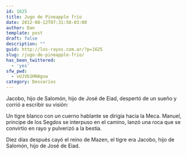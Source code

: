 ```yaml
---
id: 1625
title: Jugo de Pineapple frío
date: 2012-08-12T07:31:58-03:00
author: Dan
template: post
draft: false
description: ""
guid: http://los-rayos.com.ar/?p=1625
slug: /jugo-de-pineapple-frio/
has_been_twittered:
  - 'yes'
sfw_pwd:
  - vUJVb1HNAgsw
category: Desvaríos
---
```

Jacobo, hijo de Salomón, hijo de José de Eiad, despertó de un sueño y corrió a escribir su visión:

Un tigre blanco con un cuerno hablante se dirigía hacia la Meca. Manuel, principe de los Segdos se interpuso en el camino, lanzó una roca que se convirtío en rayo y pulverizó a la bestia.

Diez días después cayó el reino de Mazen, el tigre era Jacobo, hijo de Salomón, hijo de José de Eiad.

&nbsp;